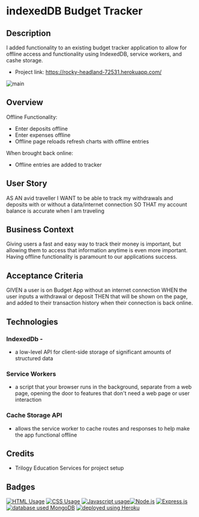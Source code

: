 # indexedDB Budget Tracker

## Description
  <p>I added functionality to an existing budget tracker application to allow for offline access and functionality using IndexedDB, service workers, and cashe storage.</p>

* Project link: https://rocky-headland-72531.herokuapp.com/

![main](https://user-images.githubusercontent.com/57735283/104964801-08a41380-5992-11eb-9892-e51d266cf2b6.PNG)

## Overview
<p>Offline Functionality:</p>

<ul>
  <li>Enter deposits offline</li>
  <li>Enter expenses offline</li>
  <li>Offline page reloads refresh charts with offline entries</li>
</ul>
<p>When brought back online:</p>
<ul>
  <li>Offline entries are added to tracker</li>
</ul>

## User Story
AS AN avid traveller
I WANT to be able to track my withdrawals and deposits with or without a data/internet connection
SO THAT my account balance is accurate when I am traveling

## Business Context
Giving users a fast and easy way to track their money is important, but allowing them to access that information anytime is even more important. Having offline functionality is paramount to our applications success.

## Acceptance Criteria
GIVEN a user is on Budget App without an internet connection
WHEN the user inputs a withdrawal or deposit
THEN that will be shown on the page, and added to their transaction history when their connection is back online.

## Technologies

### IndexedDb - 
-  a low-level API for client-side storage of significant amounts of structured data
### Service Workers 
 - a script that your browser runs in the background, separate from a web page, opening the door to features that don't need a web page or user interaction
### Cache Storage API
- allows the service worker to cache routes and responses to help make the app functional offline

## Credits
* Trilogy Education Services for project setup

## Badges
<a href="https://img.shields.io/badge/CSS-13.4%25-yellow"><img alt="HTML Usage" src="https://img.shields.io/badge/CSS-13.4%25-yellow"></a> <a href="https://img.shields.io/badge/CSS-4.4%25-purple"><img alt="CSS Usage" src="https://img.shields.io/badge/CSS-4.4%25-purple"></a> <a href="https://img.shields.io/badge/JavaScript-82.2%25-yellow"><img alt="Javascript usage" src="https://img.shields.io/badge/JavaScript-82.2%25-yellow"></a><a href="https://img.shields.io/badge/Backend-Node.js-green"><img alt="Node.js" src="https://img.shields.io/badge/Backend-Node.js-green"></a> <a href="https://img.shields.io/badge/Backend-Express.js-green"><img alt="Express.js" src="https://img.shields.io/badge/Backend-Express.js-green"></a> <a href="https://img.shields.io/badge/Database-MongoDB-yellow"><img alt="database used MongoDB" src="https://img.shields.io/badge/Database-MongoDB-yellow"></a> <a href="https://img.shields.io/badge/Deployment-Heroku-purple"><img alt="deployed using Heroku" src="https://img.shields.io/badge/Deployment-Heroku-purple"></a>

